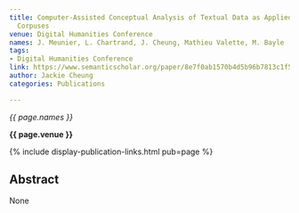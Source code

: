 ```yaml
---
title: Computer-Assisted Conceptual Analysis of Textual Data as Applied to Philosophical
  Corpuses
venue: Digital Humanities Conference
names: J. Meunier, L. Chartrand, J. Cheung, Mathieu Valette, M. Bayle
tags:
- Digital Humanities Conference
link: https://www.semanticscholar.org/paper/8e7f0ab1570b4d5b96b7813c1f571bbfeec6f098
author: Jackie Cheung
categories: Publications

---
```


*{{ page.names }}*

**{{ page.venue }}**

{% include display-publication-links.html pub=page %}

## Abstract

None